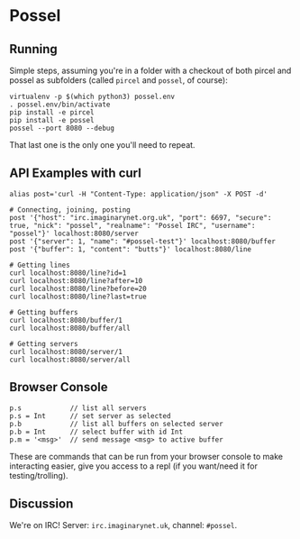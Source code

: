 # Possel

## Running
Simple steps, assuming you're in a folder with a checkout of both pircel and possel as subfolders (called `pircel` and
`possel`, of course):

    virtualenv -p $(which python3) possel.env
    . possel.env/bin/activate
    pip install -e pircel
    pip install -e possel
    possel --port 8080 --debug

That last one is the only one you'll need to repeat.

## API Examples with curl

    alias post='curl -H "Content-Type: application/json" -X POST -d'

    # Connecting, joining, posting
    post '{"host": "irc.imaginarynet.org.uk", "port": 6697, "secure": true, "nick": "possel", "realname": "Possel IRC", "username": "possel"}' localhost:8080/server
    post '{"server": 1, "name": "#possel-test"}' localhost:8080/buffer
    post '{"buffer": 1, "content": "butts"}' localhost:8080/line

    # Getting lines
    curl localhost:8080/line?id=1
    curl localhost:8080/line?after=10
    curl localhost:8080/line?before=20
    curl localhost:8080/line?last=true

    # Getting buffers
    curl localhost:8080/buffer/1
    curl localhost:8080/buffer/all

    # Getting servers
    curl localhost:8080/server/1
    curl localhost:8080/server/all

## Browser Console

    p.s            // list all servers
    p.s = Int      // set server as selected
    p.b            // list all buffers on selected server
    p.b = Int      // select buffer with id Int
    p.m = '<msg>'  // send message <msg> to active buffer

These are commands that can be run from your browser console to make interacting easier, give you access to a repl (if you want/need it for testing/trolling).
## Discussion

We're on IRC! Server: `irc.imaginarynet.uk`, channel: `#possel`.
